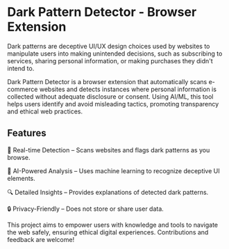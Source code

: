 # Dark Pattern Detector - Browser Extension

Dark patterns are deceptive UI/UX design choices used by websites to manipulate users into making unintended decisions, such as subscribing to services, sharing personal information, or making purchases they didn't intend to.

Dark Pattern Detector is a browser extension that automatically scans e-commerce websites and detects instances where personal information is collected without adequate disclosure or consent. Using AI/ML, this tool helps users identify and avoid misleading tactics, promoting transparency and ethical web practices.

## Features

🚨 Real-time Detection – Scans websites and flags dark patterns as you browse.

🧠 AI-Powered Analysis – Uses machine learning to recognize deceptive UI elements.

🔍 Detailed Insights – Provides explanations of detected dark patterns.

🔒 Privacy-Friendly – Does not store or share user data.

This project aims to empower users with knowledge and tools to navigate the web safely, ensuring ethical digital experiences. Contributions and feedback are welcome!

